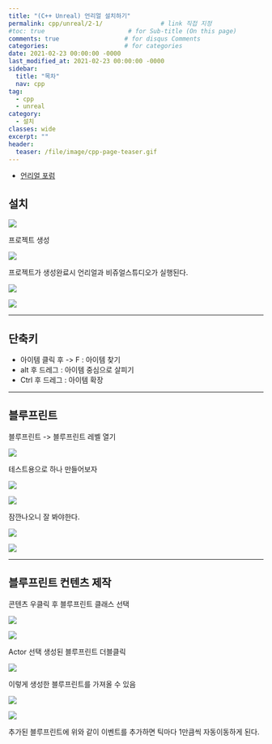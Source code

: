```yaml
---
title: "(C++ Unreal) 언리얼 설치하기"
permalink: cpp/unreal/2-1/                # link 직접 지정
#toc: true                       # for Sub-title (On this page)
comments: true                  # for disqus Comments
categories:                     # for categories
date: 2021-02-23 00:00:00 -0000
last_modified_at: 2021-02-23 00:00:00 -0000
sidebar:
  title: "목차"
  nav: cpp
tag:
  - cpp
  - unreal
category:
  - 설치
classes: wide
excerpt: ""
header:
  teaser: /file/image/cpp-page-teaser.gif
---
```


* [언리얼 포럼](https://forums.unrealengine.com/)

## 설치

![](/file/image/unreal-2-1.png)

프로젝트 생성

![](/file/image/unreal-2-1-2.png)

프로젝트가 생성완료시 언리얼과 비쥬얼스튜디오가 실행된다.

![](/file/image/unreal-2-1-3.png)

![](/file/image/unreal-2-1-4.png)

---

## 단축키

* 아이템 클릭 후 -> F : 아이템 찾기
* alt 후 드레그 : 아이템 중심으로 살피기
* Ctrl 후 드레그 : 아이템 확장

---

## 블루프린트

블루프린트 -> 블루프린트 레벨 열기

![](/file/image/unreal-2-1-5.png)

테스트용으로 하나 만들어보자

![](/file/image/unreal-2-1-6.png)

![](/file/image/unreal-2-1-7.png)

잠깐나오니 잘 봐야한다.

![](/file/image/unreal-2-1-8.png)

![](/file/image/unreal-2-1-9.png)

---

## 블루프린트 컨텐츠 제작

콘텐츠 우클릭 후 블루프린트 클래스 선택

![](/file/image/unreal-2-1-10.png)

![](/file/image/unreal-2-1-11.png)

Actor 선택 생성된 블루프린트 더블클릭

![](/file/image/unreal-2-1-12.png)

이렇게 생성한 블루프린트를 가져올 수 있음

![](/file/image/unreal-2-1-13.png)


![](/file/image/unreal-2-1-14.png)

추가된 블루프린트에 위와 같이 이벤트를 추가하면 틱마다 1만큼씩 자동이동하게 된다.